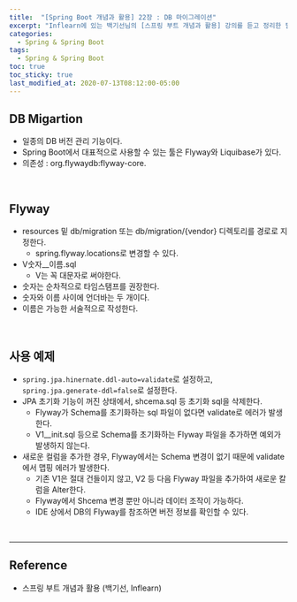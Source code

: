 ```yaml
---
title:  "[Spring Boot 개념과 활용] 22장 : DB 마이그레이션"
excerpt: "Inflearn에 있는 백기선님의 [스프링 부트 개념과 활용] 강의를 듣고 정리한 필기입니다."
categories:
  - Spring & Spring Boot
tags:
  - Spring & Spring Boot
toc: true
toc_sticky: true
last_modified_at: 2020-07-13T08:12:00-05:00
---
```


## DB Migartion

* 일종의 DB 버전 관리 기능이다.
* Spring Boot에서 대표적으로 사용할 수 있는 툴은 Flyway와 Liquibase가 있다.
* 의존성 : org.flywaydb:flyway-core.

<br>

## Flyway

* resources 밑 db/migration 또는 db/migration/{vendor} 디렉토리를 경로로 지정한다.
  * spring.flyway.locations로 변경할 수 있다.
* V숫자__이름.sql
  * V는 꼭 대문자로 써야한다.
* 숫자는 순차적으로 타임스탬프를 권장한다.
* 숫자와 이름 사이에 언더바는 두 개이다.
* 이름은 가능한 서술적으로 작성한다.

<br>

## 사용 예제

* ``spring.jpa.hinernate.ddl-auto=validate``로 설정하고, ``spring.jpa.generate-ddl=false``로 설정한다.
* JPA 초기화 기능이 꺼진 상태에서, shcema.sql 등 초기화 sql을 삭제한다.
  * Flyway가 Schema를 초기화하는 sql 파일이 없다면 validate로 에러가 발생한다.
  * V1__init.sql 등으로 Schema를 초기화하는 Flyway 파일을 추가하면 예외가 발생하지 않는다.
* 새로운 컬럼을 추가한 경우, Flyway에서는 Schema 변경이 없기 때문에 validate에서 맵핑 에러가 발생한다.
  * 기존 V1은 절대 건들이지 않고, V2 등 다음 Flyway 파일을 추가하여 새로운 칼럼을 Alter한다.
  * Flyway에서 Shcema 변경 뿐만 아니라 데이터 조작이 가능하다.
  * IDE 상에서 DB의 Flyway를 참조하면 버전 정보를 확인할 수 있다.

<br>

---

## Reference

* 스프링 부트 개념과 활용 (백기선, Inflearn)
